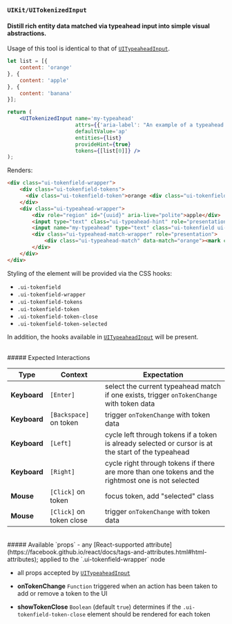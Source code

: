 ### `UIKit/UITokenizedInput`
#### Distill rich entity data matched via typeahead input into simple visual abstractions.

Usage of this tool is identical to that of [`UITypeaheadInput`](../UITypeaheadInput).

```jsx
let list = [{
    content: 'orange'
}, {
    content: 'apple'
}, {
    content: 'banana'
}];

return (
    <UITokenizedInput name='my-typeahead'
                      attrs={{'aria-label': "An example of a typeahead component. Suggestions will be called out as matches are found. Press the right arrow to  accept a text suggestion or the up and down arrows to cycle through the list when available."}}
                      defaultValue='ap'
                      entities={list}
                      provideHint={true}
                      tokens={[list[0]]} />
);
```

Renders:

```html
<div class="ui-tokenfield-wrapper">
    <div class="ui-tokenfield-tokens">
      <div class="ui-tokenfield-token">orange <div class="ui-tokenfield-token-close"></div></div>
    </div>
    <div class="ui-typeahead-wrapper">
        <div role="region" id="{uuid}" aria-live="polite">apple</div>
        <input type="text" class="ui-typeahead-hint" role="presentation" tabindex='-1' disabled />
        <input name="my-typeahead" type="text" class="ui-tokenfield ui-typeahead" aria-label="An example of a typeahead component. Suggestions will be called out as matches are found. Press the right arrow to accept a text suggestion or the up and down arrows to cycle through the list when available." aria-controls="{uuid}" /> <!-- initializes to "or" -->
        <div class="ui-typeahead-match-wrapper" role="presentation">
            <div class="ui-typeahead-match" data-match="orange"><mark class="ui-typeahead-match-highlight">ap</mark>ple</div>
        </div>
    </div>
</div>
```

Styling of the element will be provided via the CSS hooks:

- `.ui-tokenfield`
- `.ui-tokenfield-wrapper`
- `.ui-tokenfield-tokens`
- `.ui-tokenfield-token`
- `.ui-tokenfield-token-close`
- `.ui-tokenfield-token-selected`

In addition, the hooks available in [`UITypeaheadInput`](../UITypeaheadInput) will be present.

<br />
##### Expected Interactions

Type | Context | Expectation
---- | ------- | -----------
__Keyboard__ | `[Enter]` | select the current typeahead match if one exists, trigger `onTokenChange` with token data
__Keyboard__ | `[Backspace]` on token | trigger `onTokenChange` with token data
__Keyboard__ | `[Left]` | cycle left through tokens if a token is already selected or cursor is at the start of the typeahead
__Keyboard__ | `[Right]` | cycle right through tokens if there are more than one tokens and the rightmost one is not selected
__Mouse__ | `[Click]` on token | focus token, add "selected" class
__Mouse__ | `[Click]` on token close | trigger `onTokenChange` with token data

<br />
##### Available `props`
- any [React-supported attribute](https://facebook.github.io/react/docs/tags-and-attributes.html#html-attributes); applied to the `.ui-tokenfield-wrapper` node

- all props accepted by [`UITypeaheadInput`](../UITypeaheadInput)

- __onTokenChange__ `Function`
  triggered when an action has been taken to add or remove a token to the UI

- __showTokenClose__ `Boolean`
  (default `true`) determines if the `.ui-tokenfield-token-close` element should be rendered for each token
